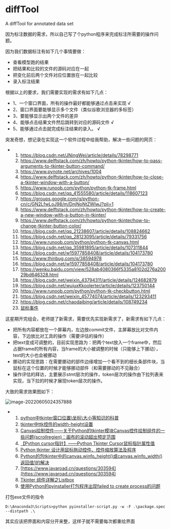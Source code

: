 # diffTool
A diffTool for annotated data set

因为标注数据的需求，所以自己写了个python程序来完成标注所需要的操作问题。

因为我们数据标注有如下几个事情要做：

- 查看模型跑的结果
- 把结果和比较的文件的源码对应在一起
- 把变化前后两个文件对应位置放在一起比较
- 录入标注结果

根据以上的要求，我们需要实现的需求有如下几点：

- 1、一个窗口界面，所有的操作最好都能够通过点击来实现 √
- 2、窗口界面要能够显示多个文件（类似谷歌浏览器的多标签）
- 3、要能够显示出两个文件的差异
- 4、能够点击结果文件然后跳转到对应的源码文件 √
- 5、能够通过点击就完成标注结果的录入。 √





突发奇想，想记录在实现这一个软件过程中给我帮助，解决一些问题的网页：

- 1. https://blog.csdn.net/JNingWei/article/details/78298771
  2. https://www.delftstack.com/zh/howto/python-tkinter/how-to-pass-arguments-to-tkinter-button-command/
  3. https://www.pynote.net/archives/1004
  4. https://www.delftstack.com/zh/howto/python-tkinter/how-to-close-a-tkinter-window-with-a-button/
  5. https://www.runoob.com/python/python-tk-frame.html
  6. https://blog.csdn.net/qq_41555580/article/details/118607123
  7. https://groups.google.com/g/python-cn/c/GN2LfwLoJ98/m/DnjNoNtZWIwJ?pli=1
  8. https://www.delftstack.com/zh/howto/python-tkinter/how-to-create-a-new-window-with-a-button-in-tkinter/
  9. https://www.delftstack.com/zh/howto/python-tkinter/how-to-change-tkinter-button-color/
  10. https://blog.csdn.net/qq_21238607/article/details/108824662
  11. https://blog.csdn.net/qq_28123095/article/details/79331756
  12. https://www.runoob.com/python/python-tk-canvas.html
  13. https://blog.csdn.net/qq_35981895/article/details/107311844
  14. https://blog.csdn.net/w15977858408/article/details/104173780
  15. https://www.thinbug.com/q/38594978
  16. https://blog.csdn.net/w15977858408/article/details/104173780
  17. https://wenku.baidu.com/view/528ab4080366f5335a8102d276a20029bd646328.html
  18. https://blog.csdn.net/weixin_43794311/article/details/124682879
  19. https://blog.csdn.net/wujuxKkoolerter/article/details/123750144
  20. https://www.runoob.com/python/python-tk-checkbutton.html
  21. https://blog.csdn.net/weixin_45774074/article/details/123293411
  22. https://blog.csdn.net/chaodaibing/article/details/108749234
  23. [鼠标事件](https://blog.csdn.net/qq_44168690/article/details/104882776)

这星期开完组会，老师提了新需求，需要优先实现新需求了，新需求有如下几点：

- 把所有内容都放在一个屏幕内，左边放commit文件，主屏幕放比对文件内容，下边放比对工具的操作（需要评估的操作）
- 把text变成可调整的，目前实现思路为：把两个text放入一个frame中，然后占据frame的所有内容，当frame的大小被调整的时候（只能够上下挪动），text的大小也会被挪动
- 挪动的实现思路：在需要挪动的部件边缘增加一个看不到的细长条部件块，当鼠标在这个位置的时候才能够挪动部件（和需要挪动的不见融合）
- 操作评估的拜访，主要展示stmt层次的操作，token层次的操作由下拉列表来实现，当下拉的时候才展现token层次的操作。

大致的需求效果图如下：

![image-20220605024357888](C:\Users\10622\AppData\Roaming\Typora\typora-user-images\image-20220605024357888.png)

- 1. [python中tkinter窗口位置\坐标\大小等知识的科普](https://blog.csdn.net/dhjabc_1/article/details/105428853)
  2. [tkinter中ttk控件的width-height设置](https://blog.csdn.net/qq_35981895/article/details/107311844)
  3. [Canvas绘制控件——关于Python的tkinter模块Canvas控件绘制组件的一些问题(scrollregien)：画布的滚动超出预定范围](https://icode.best/i/75816642283712)
  4. [【Python cursor指针】——Python Tkinter Cursor鼠标指针属性值](https://blog.csdn.net/weixin_46625757/article/details/122517061?utm_medium=distribute.pc_relevant.none-task-blog-2~default~baidujs_title~default-0-122517061-blog-102582099.pc_relevant_default&spm=1001.2101.3001.4242.1&utm_relevant_index=2)
  5. [Python tkinter 设计用鼠标拖动控件、控件缩放算法及程序](https://blog.csdn.net/qfcy_/article/details/122615118)
  6. [Python的包tkinter中的canvas.winfo_height()或canvas.winfo_width()返回值1的解决](https://blog.csdn.net/RobertChenGuangzhi/article/details/105425187)
  7. [https://www.javaroad.cn/questions/303594](https://www.javaroad.cn/questions/303594)
  8. [Tkinter 组件详解之Listbox](https://www.cxyzjd.com/article/qq_41556318/85108351)
  9. [使用Python的pyinstaller打包程序出现failed to create process的问题](https://blog.csdn.net/qq_41618978/article/details/90476429)

打包exe文件的指令

```shell
D:\Anaconda3\Scripts>python pyinstaller-script.py -w -F .\package.spec --distpath .\	
```



其实应该把界面和内容分开来整，这样子就不需要每次都重绘界面